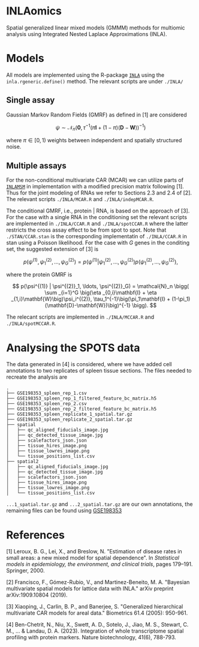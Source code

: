 # INLAomics

Spatial generalized linear mixed models (GMMM) methods for multiomic analysis using Integrated Nested Laplace Approximations (INLA). 

# Models
All models are implemented using the R-package [`INLA`](https://www.r-inla.org/) using the `inla.rgeneric.define()` method. The relevant scripts are under `./INLA/`

## Single assay
Gaussian Markov Random Fields (GMRF) as defined in [1] are considered

$$
\psi \sim \mathcal{N}_{n}\Big(\mathbf{0}, \tau^{-1}\big(\pi\mathbf{I} + (1-\pi)(\mathbf{D}-\mathbf{W})\big)^{-1}\Big)
$$

where $\pi \in [0,1)$ weights between independent and spatially structured noise. 

## Multiple assays
For the non-conditional multivariate CAR (MCAR) we can utilize parts of [`INLAMSM`](https://github.com/becarioprecario/INLAMSM/tree/master) in implementation with a modified precision matrix following [1]. Thus for the joint modeling of RNAs we refer to Sections 2.3 and 2.4 of [2]. The relevant scripts `./INLA/MCAR.R` and `./INLA/indepMCAR.R`.

The conditional GMRF, i.e., protein | RNA, is based on the approach of [3]. For the case with a single RNA in the conditioning set the relevant scripts are implemented in `./INLA/CCAR.R` and `./INLA/spotCCAR.R` where the latter restricts the cross assay effect to be from spot to spot. Note that `./STAN/CCAR.stan` is the corresponding implementatin of `./INLA/CCAR.R` in stan using a Poisson likelihood. For the case with $G$ genes in the conditing set, the suggested extension of [3] is

$$
p(\psi^{(1)}, \psi^{(2)}_1, \ldots, \psi^{(2)}_G)= p(\psi^{(1)} | \psi^{(2)}_1, \ldots, \psi^{(2)}_G) p(\psi^{(2)}_1, \ldots, \psi^{(2)}_G),
$$

where the protein GMRF is 

$$
p(\psi^{(1)} | \psi^{(2)}_1, \ldots, \psi^{(2)}_G) = \mathcal{N}_n \bigg( \sum _{i=1}^G \big(\eta _{0,i}\mathbf{I} + \eta _{1,i}\mathbf{W}\big)\psi_i^{(2)}, \tau_1^{-1}\big(\pi_1\mathbf{I} + (1-\pi_1)(\mathbf{D}-\mathbf{W})\big)^{-1} \bigg).
$$

The relecant scripts are implemented in `./INLA/MCCAR.R` and `./INLA/spotMCCAR.R`.

# Analysing the SPOTS data
The data generated in [4] is considered, where we have added cell annotations to two replicates of spleen tissue sections. The files needed to recreate the analysis are

```
.
├── GSE198353_spleen_rep_1.csv
├── GSE198353_spleen_rep_1_filtered_feature_bc_matrix.h5
├── GSE198353_spleen_rep_2.csv
├── GSE198353_spleen_rep_2_filtered_feature_bc_matrix.h5
├── GSE198353_spleen_replicate_1_spatial.tar.gz
├── GSE198353_spleen_replicate_2_spatial.tar.gz
├── spatial
│   ├── qc_aligned_fiducials_image.jpg
│   ├── qc_detected_tissue_image.jpg
│   ├── scalefactors_json.json
│   ├── tissue_hires_image.png
│   ├── tissue_lowres_image.png
│   └── tissue_positions_list.csv
├── spatial2
│   ├── qc_aligned_fiducials_image.jpg
│   ├── qc_detected_tissue_image.jpg
│   ├── scalefactors_json.json
│   ├── tissue_hires_image.png
│   ├── tissue_lowres_image.png
│   └── tissue_positions_list.csv
```
`...1_spatial.tar.gz` and `...2_spatial.tar.gz` are our own annotations, the remaining files can be found using [GSE198353](https://www.ncbi.nlm.nih.gov/geo/query/acc.cgi?acc=GSE198353)



# References
[1] Leroux, B. G., Lei, X., and Breslow, N. "Estimation of disease rates in small areas: a new mixed model
for spatial dependence". In _Statistical models in epidemiology, the environment, and clinical trials_, pages
179–191. Springer, 2000.

[2] Francisco, F., Gómez-Rubio, V., and Martinez-Beneito,  M. A. "Bayesian multivariate spatial models for lattice data with INLA." arXiv preprint arXiv:1909.10804 (2019).

[3] Xiaoping, J., Carlin, B. P., and Banerjee, S. "Generalized hierarchical multivariate CAR models for areal data." Biometrics 61.4 (2005): 950-961.

[4] Ben-Chetrit, N., Niu, X., Swett, A. D., Sotelo, J., Jiao, M. S., Stewart, C. M., ... & Landau, D. A. (2023). Integration of whole transcriptome spatial profiling with protein markers. Nature biotechnology, 41(6), 788-793.
